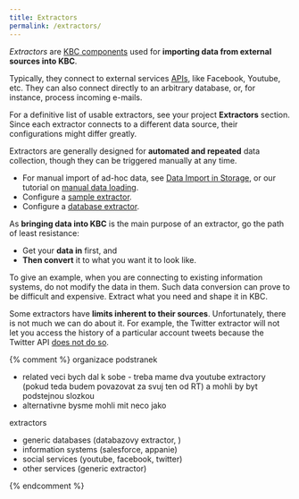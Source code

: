 ```yaml
---
title: Extractors
permalink: /extractors/
---
```


*Extractors* are [KBC components](/overview/) used for **importing data from external sources into KBC**. 

Typically, they connect to external services [APIs](https://en.wikipedia.org/wiki/Application_programming_interface#Web_APIs), like Facebook, Youtube, etc. 
They can also connect directly to an arbitrary database, or, for instance, process incoming e-mails. 

For a definitive list of usable extractors, see your project **Extractors** section. 
Since each extractor connects to a different data source, their configurations might differ greatly.

Extractors are generally designed for **automated and repeated** data collection, though they can 
be triggered manually at any time. 

- For manual import of ad-hoc data, see [Data Import in Storage](/storage/), or our tutorial on [manual data loading](/overview/tutorial/load/).
- Configure a [sample extractor](/overview/tutorial/load/googledrive/). 
- Configure a [database extractor](/overview/tutorial/load/database/).

As **bringing data into KBC** is the main purpose of an extractor, go the path of least resistance:

- Get your **data in** first, and 
- **Then convert** it to what you want it to look like. 

To give an example, when you are connecting to existing information systems, do not modify the data in them. 
Such data conversion can prove to be difficult and expensive. Extract what you need and shape it in KBC.

Some extractors have **limits inherent to their sources**. Unfortunately, there is not much we can do about it. 
For example, the Twitter extractor will not let you access the history of a particular account tweets 
because the Twitter API [does not do so](http://stackoverflow.com/questions/1662151/getting-historical-data-from-twitter). 


{% comment %}
organizace podstranek
- related veci bych dal k sobe - treba mame dva youtube extractory (pokud teda budem povazovat za svuj ten od RT) a 
mohli by byt podstejnou slozkou
- alternativne bysme mohli mit neco jako

extractors
- generic databases (databazovy extractor, )
- information systems (salesforce, appanie)
- social services (youtube, facebook, twitter)
- other services (generic extractor)

{% endcomment %}
